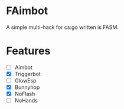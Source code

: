 # FAimbot
A simple multi-hack for cs:go written is FASM. 

# Features
- [ ] Aimbot
- [x] Triggerbot
- [ ] GlowEsp
- [x] Bunnyhop
- [x] NoFlash
- [ ] NoHands